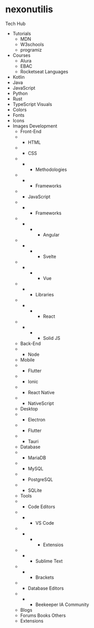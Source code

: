 # nexonutilis
Tech Hub
- Tutorials
  - MDN
  - W3schools
  - programiz
- Courses
  - Alura
  - EBAC
  - Rocketseat
Languages
- Kotlin
- Java
- JavaScript
- Python
- Rust
- TypeScript
Visuals
- Colors
- Fonts
- Icons
- Images
Development
  - Front-End
  -   - HTML
  -   - CSS
  -   -   - Methodologies
  -   -   - Frameworks
  -   - JavaScript
  -   -   - Frameworks
  -   -   -   - Angular
  -   -   -   - Svelte
  -   -   -   - Vue
  -   -   - Libraries
  -   -   -   - React
  -   -   -   - Solid JS
  - Back-End
  -   - Node
  - Mobile
  -   - Flutter
  -   - Ionic
  -   - React Native
  -   - NativeScript
  - Desktop
  -   - Electron
  -   - Flutter
  -   - Tauri
  - Database
  -   - MariaDB
  -   - MySQL
  -   - PostgreSQL
  -   - SQLite
  - Tools
  -   - Code Editors
  -   -   - VS Code
  -   -   -   - Extensios
  -   -   - Sublime Text
  -   -   - Brackets
  -   - Database Editors
  -   -   - Beekeeper
IA
Community
  - Blogs
  - Forums
Books
Others
  - Extensions